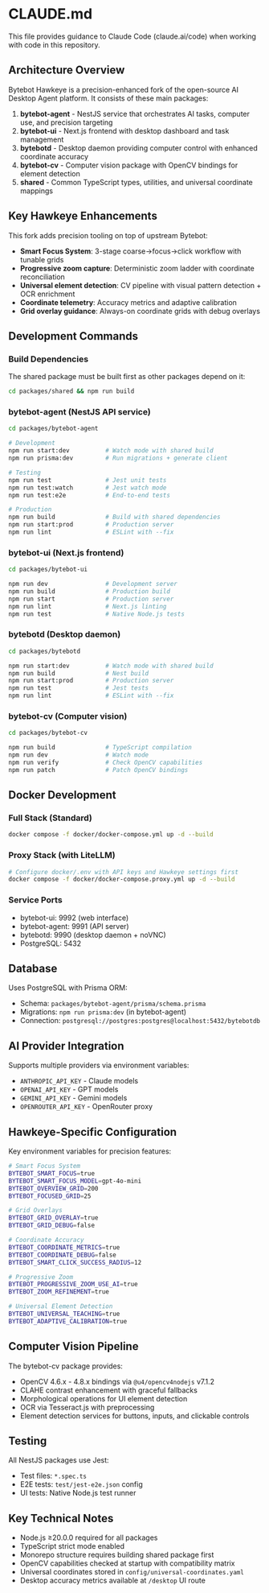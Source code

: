 # CLAUDE.md

This file provides guidance to Claude Code (claude.ai/code) when working with code in this repository.

## Architecture Overview

Bytebot Hawkeye is a precision-enhanced fork of the open-source AI Desktop Agent platform. It consists of these main packages:

1. **bytebot-agent** - NestJS service that orchestrates AI tasks, computer use, and precision targeting
2. **bytebot-ui** - Next.js frontend with desktop dashboard and task management
3. **bytebotd** - Desktop daemon providing computer control with enhanced coordinate accuracy
4. **bytebot-cv** - Computer vision package with OpenCV bindings for element detection
5. **shared** - Common TypeScript types, utilities, and universal coordinate mappings

## Key Hawkeye Enhancements

This fork adds precision tooling on top of upstream Bytebot:
- **Smart Focus System**: 3-stage coarse→focus→click workflow with tunable grids
- **Progressive zoom capture**: Deterministic zoom ladder with coordinate reconciliation
- **Universal element detection**: CV pipeline with visual pattern detection + OCR enrichment
- **Coordinate telemetry**: Accuracy metrics and adaptive calibration
- **Grid overlay guidance**: Always-on coordinate grids with debug overlays

## Development Commands

### Build Dependencies
The shared package must be built first as other packages depend on it:
```bash
cd packages/shared && npm run build
```

### bytebot-agent (NestJS API service)
```bash
cd packages/bytebot-agent

# Development
npm run start:dev          # Watch mode with shared build
npm run prisma:dev         # Run migrations + generate client

# Testing
npm run test               # Jest unit tests
npm run test:watch         # Jest watch mode
npm run test:e2e           # End-to-end tests

# Production
npm run build              # Build with shared dependencies
npm run start:prod         # Production server
npm run lint               # ESLint with --fix
```

### bytebot-ui (Next.js frontend)
```bash
cd packages/bytebot-ui

npm run dev                # Development server
npm run build              # Production build
npm run start              # Production server
npm run lint               # Next.js linting
npm run test               # Native Node.js tests
```

### bytebotd (Desktop daemon)
```bash
cd packages/bytebotd

npm run start:dev          # Watch mode with shared build
npm run build              # Nest build
npm run start:prod         # Production server
npm run test               # Jest tests
npm run lint               # ESLint with --fix
```

### bytebot-cv (Computer vision)
```bash
cd packages/bytebot-cv

npm run build              # TypeScript compilation
npm run dev                # Watch mode
npm run verify             # Check OpenCV capabilities
npm run patch              # Patch OpenCV bindings
```

## Docker Development

### Full Stack (Standard)
```bash
docker compose -f docker/docker-compose.yml up -d --build
```

### Proxy Stack (with LiteLLM)
```bash
# Configure docker/.env with API keys and Hawkeye settings first
docker compose -f docker/docker-compose.proxy.yml up -d --build
```

### Service Ports
- bytebot-ui: 9992 (web interface)
- bytebot-agent: 9991 (API server)
- bytebotd: 9990 (desktop daemon + noVNC)
- PostgreSQL: 5432

## Database

Uses PostgreSQL with Prisma ORM:
- Schema: `packages/bytebot-agent/prisma/schema.prisma`
- Migrations: `npm run prisma:dev` (in bytebot-agent)
- Connection: `postgresql://postgres:postgres@localhost:5432/bytebotdb`

## AI Provider Integration

Supports multiple providers via environment variables:
- `ANTHROPIC_API_KEY` - Claude models
- `OPENAI_API_KEY` - GPT models
- `GEMINI_API_KEY` - Gemini models
- `OPENROUTER_API_KEY` - OpenRouter proxy

## Hawkeye-Specific Configuration

Key environment variables for precision features:
```bash
# Smart Focus System
BYTEBOT_SMART_FOCUS=true
BYTEBOT_SMART_FOCUS_MODEL=gpt-4o-mini
BYTEBOT_OVERVIEW_GRID=200
BYTEBOT_FOCUSED_GRID=25

# Grid Overlays
BYTEBOT_GRID_OVERLAY=true
BYTEBOT_GRID_DEBUG=false

# Coordinate Accuracy
BYTEBOT_COORDINATE_METRICS=true
BYTEBOT_COORDINATE_DEBUG=false
BYTEBOT_SMART_CLICK_SUCCESS_RADIUS=12

# Progressive Zoom
BYTEBOT_PROGRESSIVE_ZOOM_USE_AI=true
BYTEBOT_ZOOM_REFINEMENT=true

# Universal Element Detection
BYTEBOT_UNIVERSAL_TEACHING=true
BYTEBOT_ADAPTIVE_CALIBRATION=true
```

## Computer Vision Pipeline

The bytebot-cv package provides:
- OpenCV 4.6.x - 4.8.x bindings via `@u4/opencv4nodejs` v7.1.2
- CLAHE contrast enhancement with graceful fallbacks
- Morphological operations for UI element detection
- OCR via Tesseract.js with preprocessing
- Element detection services for buttons, inputs, and clickable controls

## Testing

All NestJS packages use Jest:
- Test files: `*.spec.ts`
- E2E tests: `test/jest-e2e.json` config
- UI tests: Native Node.js test runner

## Key Technical Notes

- Node.js ≥20.0.0 required for all packages
- TypeScript strict mode enabled
- Monorepo structure requires building shared package first
- OpenCV capabilities checked at startup with compatibility matrix
- Universal coordinates stored in `config/universal-coordinates.yaml`
- Desktop accuracy metrics available at `/desktop` UI route